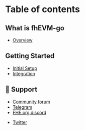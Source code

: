 # Table of contents

## What is fhEVM-go
- [Overview](README.md)

## Getting Started
- [Initial Setup](getting_started/README.md)
- [Integration](getting_started/Integration.md)

## 🔗 Support

- [Community forum](https://community.zama.ai)
- [Telegram](https://t.me/+Ojt5y-I7oR42MTkx)
- [FHE.org discord](https://discord.fhe.org)
<!-- markdown-link-check-disable -->
- [Twitter](https://twitter.com/zama_fhe)
<!-- markdown-link-check-enable -->
